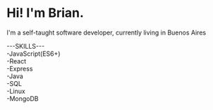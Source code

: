 # Hi! I'm Brian. 
I'm a self-taught software developer, currently living in Buenos Aires


---SKILLS--- <br>
-JavaScript(ES6+) <br>
-React <br>
-Express <br>
-Java <br>
-SQL <br>
-Linux <br>
-MongoDB <br>
 
